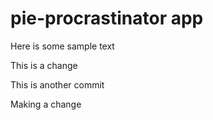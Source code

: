 # pie-procrastinator app

Here is some sample text

This is a change

This is another commit

Making a change
